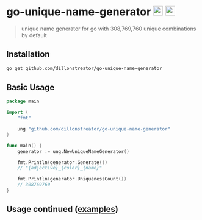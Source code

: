 # go-unique-name-generator <img src="https://img.icons8.com/external-kiranshastry-gradient-kiranshastry/64/000000/external-fingerprint-law-and-crime-kiranshastry-gradient-kiranshastry.png" height="25" width="25"/> <img src="https://img.icons8.com/color/48/000000/golang.png" height="25" width="25"/>

> unique name generator for go with 308,769,760 unique combinations by default

## Installation
```sh
go get github.com/dillonstreator/go-unique-name-generator
```

## Basic Usage

```go
package main

import (
    "fmt"

    ung "github.com/dillonstreator/go-unique-name-generator"
)

func main() {
    generator := ung.NewUniqueNameGenerator()

    fmt.Println(generator.Generate())
    // "{adjective}_{color}_{name}"

    fmt.Println(generator.UniquenessCount())
    // 308769760
}
```

## Usage continued ([examples](./example/main.go))
